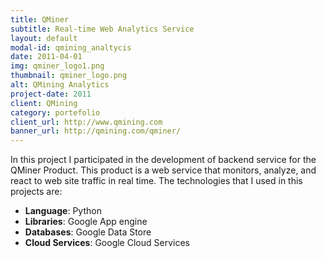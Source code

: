 ```yaml
---
title: QMiner
subtitle: Real-time Web Analytics Service
layout: default
modal-id: qmining_analtycis
date: 2011-04-01
img: qminer_logo1.png
thumbnail: qminer_logo.png
alt: QMining Analytics
project-date: 2011
client: QMining
category: portefolio
client_url: http://www.qmining.com
banner_url: http://qmining.com/qminer/
---
```


In this project I  participated in the development of backend service for the QMiner Product.
This product is a web service that monitors, analyze, and react to web site traffic in real time.
The technologies that I used in this projects are:

- **Language**: Python
- **Libraries**: Google App engine
- **Databases**:  Google Data Store
- **Cloud Services**: Google Cloud Services